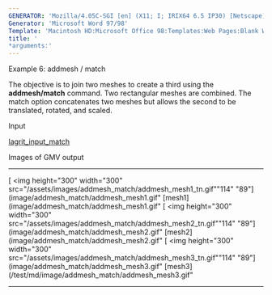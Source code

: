 ```yaml
---
GENERATOR: 'Mozilla/4.05C-SGI [en] (X11; I; IRIX64 6.5 IP30) [Netscape]'
Generator: 'Microsoft Word 97/98'
Template: 'Macintosh HD:Microsoft Office 98:Templates:Web Pages:Blank Web Page'
title: '
*arguments:'
---
```


 Example 6: addmesh / match

 The objective is to join two meshes to create a third using the
 **addmesh/match** command. Two rectangular meshes are combined. The
 match option concatenates two meshes but allows the second to be
 translated, rotated, and scaled.

 Input

  [lagrit\_input\_match](../lagrit_input_match)

 Images of GMV output  

   ---------------------------------------------------------------------------------------------------------------------------------------------------------------- ---------------------------------------------------------------------------------------------------------------------------------------------------------------- ---------------------------------------------------------------------------------------------------------------------------------------------------------------------------
   [
<img height="300" width="300" src="/assets/images/addmesh_match/addmesh_mesh1_tn.gif""114" "89"](image/addmesh_match/addmesh_mesh1.gif" [mesh1](image/addmesh_match/addmesh_mesh1.gif"   [
<img height="300" width="300" src="/assets/images/addmesh_match/addmesh_mesh2_tn.gif""114" "89"](image/addmesh_match/addmesh_mesh2.gif" [mesh2](image/addmesh_match/addmesh_mesh2.gif"   [
<img height="300" width="300" src="/assets/images/addmesh_match/addmesh_mesh3_tn.gif""114" "89"](image/addmesh_match/addmesh_mesh3.gif" [mesh3](/test/md/image/addmesh_match/addmesh_mesh3.gif"
   ---------------------------------------------------------------------------------------------------------------------------------------------------------------- ---------------------------------------------------------------------------------------------------------------------------------------------------------------- ---------------------------------------------------------------------------------------------------------------------------------------------------------------------------


